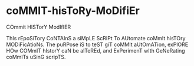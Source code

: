 # coMMIT-hisToRy-MoDifiEr
COmmit HISTorY ModIfIER

ThIs rEpoSiTory CoNTAInS a siMpLE ScRIPt To AUtomate coMmIt hisTOry MODiFicAtioNs. The puRPose iS to teST giT coMMIt aUtOmATion, exPlORE HOw COMmIT hIstorY caN be alTeREd, and ExPerimenT wIth GeNeRating coMmITs uSinG scripTS.
